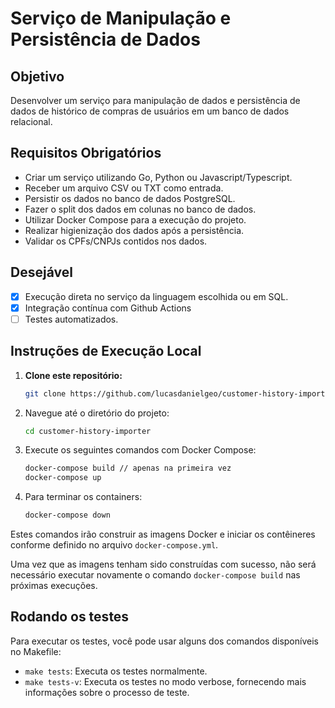 # Serviço de Manipulação e Persistência de Dados

## Objetivo
Desenvolver um serviço para manipulação de dados e persistência de dados de histórico de compras de usuários em um banco de dados relacional.

## Requisitos Obrigatórios
- Criar um serviço utilizando Go, Python ou Javascript/Typescript.
- Receber um arquivo CSV ou TXT como entrada.
- Persistir os dados no banco de dados PostgreSQL.
- Fazer o split dos dados em colunas no banco de dados.
- Utilizar Docker Compose para a execução do projeto.
- Realizar higienização dos dados após a persistência.
- Validar os CPFs/CNPJs contidos nos dados.

## Desejável

- [x] Execução direta no serviço da linguagem escolhida ou em SQL.
- [x] Integração contínua com Github Actions
- [ ] Testes automatizados.

## Instruções de Execução Local

1. **Clone este repositório:**
    ```bash
    git clone https://github.com/lucasdanielgeo/customer-history-importer.git
    ```
2. Navegue até o diretório do projeto:

    ```bash
    cd customer-history-importer
    ```
3. Execute os seguintes comandos com Docker Compose:
    ```bash
    docker-compose build // apenas na primeira vez
    docker-compose up
    ```
4. Para terminar os containers:
    ```bash
    docker-compose down
    ```
Estes comandos irão construir as imagens Docker e iniciar os contêineres conforme definido no arquivo `docker-compose.yml`.

Uma vez que as imagens tenham sido construídas com sucesso, não será necessário executar novamente o comando `docker-compose build` nas próximas execuções.

## Rodando os testes

Para executar os testes, você pode usar alguns dos comandos disponíveis no Makefile:

- `make tests`: Executa os testes normalmente.
- `make tests-v`: Executa os testes no modo verbose, fornecendo mais informações sobre o processo de teste.
